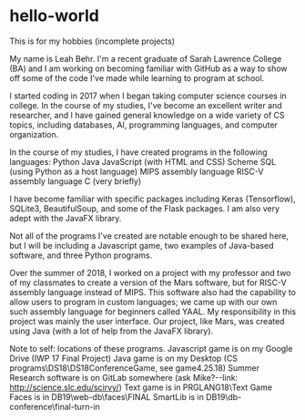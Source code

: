 # hello-world
This is for my hobbies (incomplete projects)

My name is Leah Behr. I'm a recent graduate of Sarah Lawrence College (BA) and I am working on becoming familiar with GitHub as a way to show off some of the code I've made while learning to program at school. 

I started coding in 2017 when I began taking computer science courses in college. In the course of my studies, I've become an excellent writer and researcher, and I have gained general knowledge on a wide variety of CS topics, including databases, AI, programming languages, and computer organization. 

In the course of my studies, I have created programs in the following languages:
  Python
  Java 
  JavaScript (with HTML and CSS)
  Scheme
  SQL (using Python as a host language)
  MIPS assembly language
  RISC-V assembly language
  C (very briefly)
  
I have become familiar with specific packages including Keras (Tensorflow), SQLite3, BeautifulSoup, and some of the Flask packages.
I am also very adept with the JavaFX library. 

Not all of the programs I've created are notable enough to be shared here, but I will be including a Javascript game, two examples of Java-based software, and three Python programs. 
  
Over the summer of 2018, I worked on a project with my professor and two of my classmates to create a version of the Mars software, but for RISC-V assembly language instead of MIPS. This software also had the capability to allow users to program in custom languages; we came up with our own such assembly language for beginners called YAAL. My responsibility in this project was mainly the user interface. Our project, like Mars, was created using Java (with a lot of help from the JavaFX library). 

Note to self: locations of these programs. 
Javascript game is on my Google Drive (IWP 17 Final Project)
Java game is on my Desktop (CS programs\DS18\DS18ConferenceGame, see game4.25.18)
Summer Research software is on GitLab somewhere (ask Mike?--link: http://science.slc.edu/scirvy/)
Text game is in PRGLANG18\Text Game
Faces is in DB19\web-db\faces\FINAL
SmartLib is in DB19\db-conference\final-turn-in
